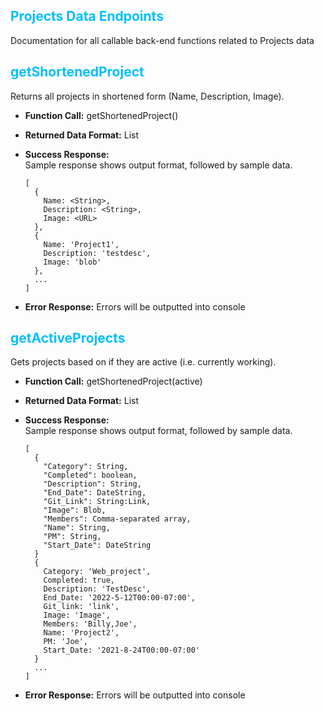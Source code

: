 ## <span style="color:deepskyblue">Projects Data Endpoints</span>
Documentation for all callable back-end functions related to Projects data

## <span style="color:deepskyblue"> getShortenedProject
Returns all projects in shortened form (Name, Description, Image).

* **Function Call:** getShortenedProject()

* **Returned Data Format:** List

* **Success Response:** <br>
Sample response shows output format, followed by sample data.
  ```
  [
    {
      Name: <String>,
      Description: <String>,
      Image: <URL>
    },
    {
      Name: 'Project1',
      Description: 'testdesc',
      Image: 'blob'
    },
    ...
  ]
  ```

* **Error Response:**
  Errors will be outputted into console


## <span style="color:deepskyblue"> getActiveProjects
Gets projects based on if they are active (i.e. currently working).

* **Function Call:** getShortenedProject(active)

* **Returned Data Format:** List

* **Success Response:** <br>
Sample response shows output format, followed by sample data.
  ```
  [
    {
      "Category": String,
      "Completed": boolean,
      "Description": String,
      "End_Date": DateString,
      "Git_Link": String:Link,
      "Image": Blob,
      "Members": Comma-separated array,
      "Name": String,
      "PM": String,
      "Start_Date": DateString
    }
    {
      Category: 'Web_project',
      Completed: true,
      Description: 'TestDesc',
      End_Date: '2022-5-12T00:00-07:00',
      Git_link: 'link',
      Image: 'Image',
      Members: 'Billy,Joe',
      Name: 'Project2',
      PM: 'Joe',
      Start_Date: '2021-8-24T00:00-07:00'
    }
    ...
  ]
  ```

* **Error Response:**
  Errors will be outputted into console